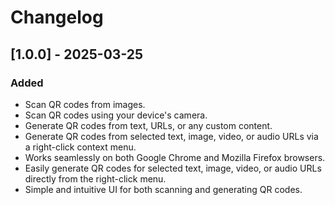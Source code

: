# Changelog

## [1.0.0] - 2025-03-25
### Added
- Scan QR codes from images.
- Scan QR codes using your device's camera.
- Generate QR codes from text, URLs, or any custom content.
- Generate QR codes from selected text, image, video, or audio URLs via a right-click context menu.
- Works seamlessly on both Google Chrome and Mozilla Firefox browsers.
- Easily generate QR codes for selected text, image, video, or audio URLs directly from the right-click menu.
- Simple and intuitive UI for both scanning and generating QR codes.